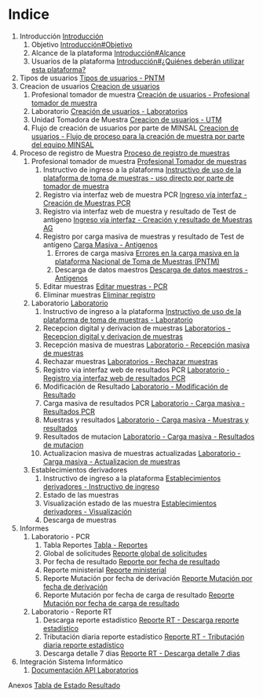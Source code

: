 
# Indice
1. Introducción [Introducción](Introducci%C3%B3n.md)
	1. Objetivo [Introducción#Objetivo](Introducci%C3%B3n#Objetivo.md)
	2. Alcance de la plataforma [Introducción#Alcance](Introducci%C3%B3n#Alcance.md)
	2. Usuarios de la plataforma [Introducción#¿Quiénes deberán utilizar esta plataforma?](Introducci%C3%B3n#%C2%BFQui%C3%A9nes%20deber%C3%A1n%20utilizar%20esta%20plataforma?.md)
2. Tipos de usuarios [Tipos de usuarios - PNTM](Tipos%20de%20usuarios%20-%20PNTM.md)
3. Creacion de usuarios [Creacion de usuarios](Creacion%20de%20usuarios.md)
	1. Profesional tomador de muestra [Creación de usuarios - Profesional tomador de muestra](Creaci%C3%B3n%20de%20usuarios%20-%20Profesional%20tomador%20de%20muestra.md)
	2. Laboratorio [Creación de usuarios - Laboratorios](Creaci%C3%B3n%20de%20usuarios%20-%20Laboratorios.md)
	3. Unidad Tomadora de Muestra [Creacion de usuarios - UTM](Creacion%20de%20usuarios%20-%20UTM.md)
	4. Flujo de creación de usuarios por parte de MINSAL [Creacion de usuarios - Flujo de proceso para la creación de muestra por parte del equipo MINSAL](Creacion%20de%20usuarios%20-%20Flujo%20de%20proceso%20para%20la%20creaci%C3%B3n%20de%20muestra%20por%20parte%20del%20equipo%20MINSAL.md)
4. Proceso de registro de Muestra [Proceso de registro de muestras](Proceso%20de%20registro%20de%20muestras.md)
	1. Profesional tomador de muestra [Profesional Tomador de muestras](Profesional%20Tomador%20de%20muestras.md)
		1. Instructivo de ingreso a la plataforma [Instructivo de uso de la plataforma de toma de muestras - uso directo por parte de tomador de muestra](Instructivo%20de%20uso%20de%20la%20plataforma%20de%20toma%20de%20muestras%20-%20uso%20directo%20por%20parte%20de%20tomador%20de%20muestra.md)
		2. Registro via interfaz web de muestra PCR [Ingreso vía interfaz - Creación de Muestras PCR](Ingreso%20v%C3%ADa%20interfaz%20-%20Creaci%C3%B3n%20de%20Muestras%20PCR.md)
		4. Registro via interfaz web de muestra y resultado de Test de antígeno [Ingreso vía interfaz - Creación y resultado de Muestras AG](Ingreso%20v%C3%ADa%20interfaz%20-%20Creaci%C3%B3n%20y%20resultado%20de%20Muestras%20AG.md)
		5. Registro por carga masiva de muestras y resultado de Test de antígeno [Carga Masiva - Antigenos](Carga%20Masiva%20-%20Antigenos.md)
			1. Errores de carga masiva [Errores en la carga masiva en la plataforma Nacional de Toma de Muestras (PNTM)](Errores%20en%20la%20carga%20masiva%20en%20la%20plataforma%20Nacional%20de%20Toma%20de%20Muestras%20(PNTM).md)
			2. Descarga de datos maestros [Descarga de datos maestros - Antigenos](Descarga%20de%20datos%20maestros%20-%20Antigenos.md)
		6. Editar muestras [Editar muestras - PCR](Editar%20muestras%20-%20PCR.md)
		7. Eliminar muestras [Eliminar registro](Eliminar%20registro.md)
	2. Laboratorio [Laboratorio](Laboratorio.md)
		1. Instructivo de ingreso a la plataforma [Instructivo de uso de la plataforma de toma de muestras - Laboratorio](Instructivo%20de%20uso%20de%20la%20plataforma%20de%20toma%20de%20muestras%20-%20Laboratorio.md)
		2. Recepcion digital y derivacion de muestras [Laboratorios - Recepcion digital y derivacion de muestras](Laboratorios%20-%20Recepcion%20digital%20y%20derivacion%20de%20muestras.md) 
		3. Recepción masiva de muestras [Laboratorio - Recepción masiva de muestras](Laboratorio%20-%20Recepci%C3%B3n%20masiva%20de%20muestras.md)
		4. Rechazar muestras [Laboratorios - Rechazar muestras](Laboratorios%20-%20Rechazar%20muestras.md)
		5. Registro via interfaz web de resultados PCR [Laboratorio - Registro via interfaz web de resultados PCR](Laboratorio%20-%20Registro%20via%20interfaz%20web%20de%20resultados%20PCR.md)
		6. Modificación de Resultado [Laboratorio - Modificación de Resultado](Laboratorio%20-%20Modificaci%C3%B3n%20de%20Resultado.md)
		7. Carga masiva de resultados PCR [Laboratorio - Carga masiva - Resultados PCR](Laboratorio%20-%20Carga%20masiva%20-%20Resultados%20PCR.md)
		8. Muestras y resultados [Laboratorio - Carga masiva - Muestras y resultados](Laboratorio%20-%20Carga%20masiva%20-%20Muestras%20y%20resultados.md)
		9. Resultados de mutacion [Laboratorio - Carga masiva - Resultados de mutacion](Laboratorio%20-%20Carga%20masiva%20-%20Resultados%20de%20mutacion.md)
		10. Actualizacion masiva de muestras actualizadas [Laboratorio - Carga masiva - Actualizacion de muestras](Laboratorio%20-%20Carga%20masiva%20-%20Actualizacion%20de%20muestras.md)
	3. Establecimientos derivadores
		1. Instructivo de ingreso a la plataforma [Establecimientos derivadores - Instructivo de ingreso](Establecimientos%20derivadores%20-%20Instructivo%20de%20ingreso.md)
		2. Estado de las muestras
		3. Visualización estado de las muestra [Establecimientos derivadores - Visualización](Establecimientos%20derivadores%20-%20Visualizaci%C3%B3n.md)
		4. Descarga de muestras
5. Informes
	1. Laboratorio - PCR
		1. Tabla Reportes [Tabla - Reportes](Tabla%20-%20Reportes.md)
		2. Global de solicitudes [Reporte global de solicitudes](Reporte%20global%20de%20solicitudes.md)
		3. Por fecha de resultado [Reporte por fecha de resultado](Reporte%20por%20fecha%20de%20resultado.md)
		4. Reporte ministerial [Reporte ministerial](Reporte%20ministerial.md)
		5. Reporte Mutación por fecha de derivación [Reporte Mutación por fecha de derivación](Reporte%20Mutaci%C3%B3n%20por%20fecha%20de%20derivaci%C3%B3n.md)
		6. Reporte Mutación por fecha de carga de resultado [Reporte Mutación por fecha de carga de resultado](Reporte%20Mutaci%C3%B3n%20por%20fecha%20de%20carga%20de%20resultado.md)
	3. Laboratorio - Reporte RT
		1. Descarga reporte estadístico [Reporte RT - Descarga reporte estadístico](Reporte%20RT%20-%20Descarga%20reporte%20estad%C3%ADstico.md)
		2. Tributación diaria reporte estadístico [Reporte RT - Tributación diaria reporte estadístico](Reporte%20RT%20-%20Tributaci%C3%B3n%20diaria%20reporte%20estad%C3%ADstico.md)
		3. Descarga detalle 7 dias [Reporte RT - Descarga detalle 7 dias](Reporte%20RT%20-%20Descarga%20detalle%207%20dias.md)
6. Integración Sistema Informático
	1. [Documentación API Laboratorios](Documentaci%C3%B3n%20API%20Laboratorios.md)

Anexos
[Tabla de Estado Resultado](Tabla%20de%20Estado%20Resultado.md)